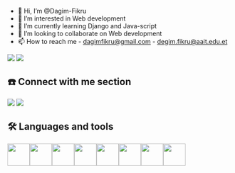- 👋 Hi, I’m @Dagim-Fikru
- 👀 I’m interested in  Web development
- 🌱 I’m currently learning Django and Java-script
- 💞️ I’m looking to collaborate on Web development
- 📫 How to reach me - dagimfikru@gmail.com
                     - degim.fikru@aait.edu.et
<img src="https://github-readme-stats.vercel.app/api?username=Dagim-Fikru&show_icons=true&theme=dark"/>
<img src="https://github-readme-stats.vercel.app/api/top-langs?username=Dagim-Fikru&layout=compact&theme=dark"/>

## ☎️ Connect with me section 
[![](https://img.shields.io/badge/linkedin-%230077B5.svg?style=for-the-badge&logo=linkedin)](https://www.linkedin.com/in/dagim-fikru-10396a226/) 
[![](https://img.shields.io/badge/Telegram-1ED760?style=for-the-badge&logo=telegram&logoColor=white)](https://t.me/Daggy_HPJ)
## 🛠️ Languages and tools
<img height=50 src="https://cdn.jsdelivr.net/gh/devicons/devicon/icons/python/python-original.svg"/><img height=50 
src="https://cdn.jsdelivr.net/gh/devicons/devicon/icons/javascript/javascript-original.svg"/><img height=50 src="https://cdn.jsdelivr.net/gh/devicons/devicon/icons/html5/html5-original.svg" /><img height=50 src="https://cdn.jsdelivr.net/gh/devicons/devicon/icons/css3/css3-original.svg" /><img height=50 src="https://cdn.jsdelivr.net/gh/devicons/devicon/icons/flutter/flutter-original.svg" /><img height=50 src="https://cdn.jsdelivr.net/gh/devicons/devicon/icons/git/git-plain.svg"/><img height=50 src="https://cdn.jsdelivr.net/gh/devicons/devicon/icons/github/github-original.svg"/><img height=50 src="https://cdn.jsdelivr.net/gh/devicons/devicon/icons/mysql/mysql-original.svg"/>
<!---
Dagim-Fikru/Dagim-Fikru is a ✨ special ✨ repository because its `README.md` (this file) appears on your GitHub profile.
You can click the Preview link to take a look at your changes.
--->

